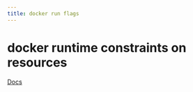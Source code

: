 ```yaml
---
title: docker run flags
---
```


# docker runtime constraints on resources
[Docs](https://docs.docker.com/engine/reference/run/#runtime-constraints-on-resources)
